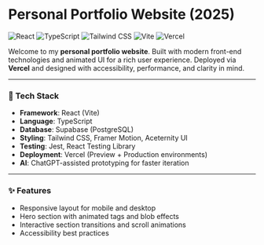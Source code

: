 # Personal Portfolio Website (2025)

![React](https://img.shields.io/badge/React-20232A?style=for-the-badge&logo=react&logoColor=61DAFB)
![TypeScript](https://img.shields.io/badge/TypeScript-3178C6?style=for-the-badge&logo=typescript&logoColor=white)
![Tailwind CSS](https://img.shields.io/badge/Tailwind-38B2AC?style=for-the-badge&logo=tailwind-css&logoColor=white)
![Vite](https://img.shields.io/badge/Vite-646CFF?style=for-the-badge&logo=vite&logoColor=white)
![Vercel](https://img.shields.io/badge/Vercel-000?style=for-the-badge&logo=vercel&logoColor=white)

Welcome to my **personal portfolio website**. Built with modern front-end technologies and animated UI for a rich user experience. Deployed via **Vercel** and designed with accessibility, performance, and clarity in mind.

---

### 🌟 Tech Stack

- **Framework**: React (Vite)
- **Language**: TypeScript
- **Database**: Supabase (PostgreSQL)
- **Styling**: Tailwind CSS, Framer Motion, Aceternity UI
- **Testing**: Jest, React Testing Library
- **Deployment**: Vercel (Preview + Production environments)
- **AI**: ChatGPT-assisted prototyping for faster iteration

---

### ✨ Features

- Responsive layout for mobile and desktop
- Hero section with animated tags and blob effects
- Interactive section transitions and scroll animations
- Accessibility best practices
